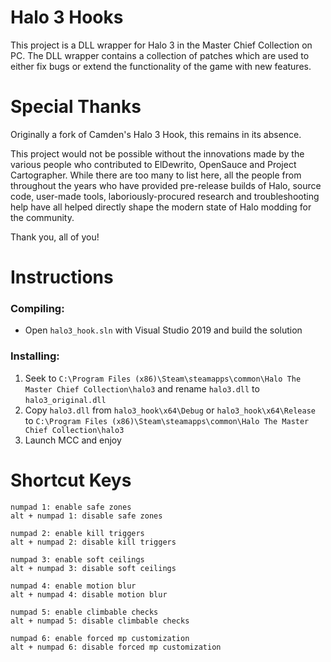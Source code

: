 # Halo 3 Hooks
This project is a DLL wrapper for Halo 3 in the Master Chief Collection on PC. The DLL wrapper contains a collection of patches which are used to either fix bugs or extend the functionality of the game with new features.

# Special Thanks
Originally a fork of Camden's Halo 3 Hook, this remains in its absence.

This project would not be possible without the innovations made by the various people who contributed to ElDewrito, OpenSauce and Project Cartographer. While there are too many to list here, all the people from throughout the years who have provided pre-release builds of Halo, source code, user-made tools, laboriously-procured research and troubleshooting help have all helped directly shape the modern state of Halo modding for the community.

Thank you, all of you!

# Instructions

### Compiling:
* Open `halo3_hook.sln` with Visual Studio 2019 and build the solution

### Installing:
1. Seek to `C:\Program Files (x86)\Steam\steamapps\common\Halo The Master Chief Collection\halo3` and rename `halo3.dll` to `halo3_original.dll`
2. Copy `halo3.dll` from `halo3_hook\x64\Debug` or `halo3_hook\x64\Release` to `C:\Program Files (x86)\Steam\steamapps\common\Halo The Master Chief Collection\halo3`
3. Launch MCC and enjoy

# Shortcut Keys

```
numpad 1: enable safe zones
alt + numpad 1: disable safe zones
```
```
numpad 2: enable kill triggers
alt + numpad 2: disable kill triggers
```
```
numpad 3: enable soft ceilings
alt + numpad 3: disable soft ceilings
```
```
numpad 4: enable motion blur
alt + numpad 4: disable motion blur
```
```
numpad 5: enable climbable checks
alt + numpad 5: disable climbable checks
```
```
numpad 6: enable forced mp customization
alt + numpad 6: disable forced mp customization
```
